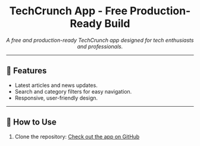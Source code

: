 <h1 align="center">TechCrunch App - Free Production-Ready Build</h1>

<p align="center">
  <em>A free and production-ready TechCrunch app designed for tech enthusiasts and professionals.</em>
</p>

---

## 🚀 Features

- Latest articles and news updates.
- Search and category filters for easy navigation.
- Responsive, user-friendly design.

---

## 📖 How to Use

1. Clone the repository:
   <a href="https://github.com/yourusername/yourapp" target="_blank">Check out the app on GitHub</a>

